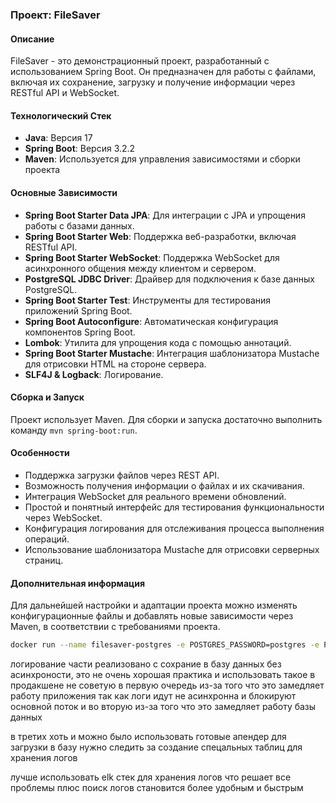 ### Проект: FileSaver

#### Описание
FileSaver - это демонстрационный проект, разработанный с использованием Spring Boot. Он предназначен для работы с файлами, включая их сохранение, загрузку и получение информации через RESTful API и WebSocket.

#### Технологический Стек
- **Java**: Версия 17
- **Spring Boot**: Версия 3.2.2
- **Maven**: Используется для управления зависимостями и сборки проекта

#### Основные Зависимости
- **Spring Boot Starter Data JPA**: Для интеграции с JPA и упрощения работы с базами данных.
- **Spring Boot Starter Web**: Поддержка веб-разработки, включая RESTful API.
- **Spring Boot Starter WebSocket**: Поддержка WebSocket для асинхронного общения между клиентом и сервером.
- **PostgreSQL JDBC Driver**: Драйвер для подключения к базе данных PostgreSQL.
- **Spring Boot Starter Test**: Инструменты для тестирования приложений Spring Boot.
- **Spring Boot Autoconfigure**: Автоматическая конфигурация компонентов Spring Boot.
- **Lombok**: Утилита для упрощения кода с помощью аннотаций.
- **Spring Boot Starter Mustache**: Интеграция шаблонизатора Mustache для отрисовки HTML на стороне сервера.
- **SLF4J & Logback**: Логирование.

#### Сборка и Запуск
Проект использует Maven. Для сборки и запуска достаточно выполнить команду `mvn spring-boot:run`.

#### Особенности
- Поддержка загрузки файлов через REST API.
- Возможность получения информации о файлах и их скачивания.
- Интеграция WebSocket для реального времени обновлений.
- Простой и понятный интерфейс для тестирования функциональности через WebSocket.
- Конфигурация логирования для отслеживания процесса выполнения операций.
- Использование шаблонизатора Mustache для отрисовки серверных страниц.

#### Дополнительная информация
Для дальнейшей настройки и адаптации проекта можно изменять конфигурационные файлы и добавлять новые зависимости через Maven, в соответствии с требованиями проекта.
```bash
docker run --name filesaver-postgres -e POSTGRES_PASSWORD=postgres -e POSTGRES_DB=filesaver -p 5432:5432 -d postgres
```


логирование части реализовано с сохрание в базу данных
без асинхроности, это не очень хорошая практика
и использовать такое в продакшене не советую
в первую очередь из-за того что это замедляет работу приложения 
так как логи идут не асинхронна и блокируют основной поток
и во вторую из-за того что это замедляет работу базы данных

в третих хоть и можно было использовать готовые апендер для загрузки в базу 
нужно следить за создание спецальных таблиц для хранения логов 

лучше использовать elk стек для хранения логов что решает все проблемы 
плюс поиск логов становится более удобным и быстрым 

```bash